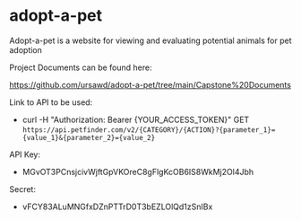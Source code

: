 # adopt-a-pet

Adopt-a-pet is a website for viewing and evaluating potential animals for pet adoption

Project Documents can be found here:

<https://github.com/ursawd/adopt-a-pet/tree/main/Capstone%20Documents>

Link to API to be used:

- curl -H "Authorization: Bearer {YOUR_ACCESS_TOKEN}" GET `https://api.petfinder.com/v2/{CATEGORY}/{ACTION}?{parameter_1}={value_1}&{parameter_2}={value_2}`

API Key:

- MGvOT3PCnsjcivWjftGpVKOreC8gFlgKcOB6IS8WkMj2Ol4Jbh

Secret:

- vFCY83ALuMNGfxDZnPTTrD0T3bEZLOlQd1zSnIBx